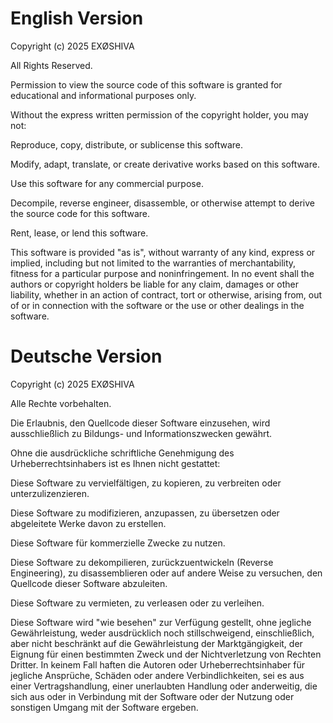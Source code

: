 English Version
================

Copyright (c) 2025 EXØSHIVA

All Rights Reserved.

Permission to view the source code of this software is granted for educational and informational purposes only.

Without the express written permission of the copyright holder, you may not:

Reproduce, copy, distribute, or sublicense this software.

Modify, adapt, translate, or create derivative works based on this software.

Use this software for any commercial purpose.

Decompile, reverse engineer, disassemble, or otherwise attempt to derive the source code for this software.

Rent, lease, or lend this software.

This software is provided "as is", without warranty of any kind, express or implied, including but not limited to the warranties of merchantability, fitness for a particular purpose and noninfringement. In no event shall the authors or copyright holders be liable for any claim, damages or other liability, whether in an action of contract, tort or otherwise, arising from, out of or in connection with the software or the use or other dealings in the software.

Deutsche Version
================

Copyright (c) 2025 EXØSHIVA

Alle Rechte vorbehalten.

Die Erlaubnis, den Quellcode dieser Software einzusehen, wird ausschließlich zu Bildungs- und Informationszwecken gewährt.

Ohne die ausdrückliche schriftliche Genehmigung des Urheberrechtsinhabers ist es Ihnen nicht gestattet:

Diese Software zu vervielfältigen, zu kopieren, zu verbreiten oder unterzulizenzieren.

Diese Software zu modifizieren, anzupassen, zu übersetzen oder abgeleitete Werke davon zu erstellen.

Diese Software für kommerzielle Zwecke zu nutzen.

Diese Software zu dekompilieren, zurückzuentwickeln (Reverse Engineering), zu disassemblieren oder auf andere Weise zu versuchen, den Quellcode dieser Software abzuleiten.

Diese Software zu vermieten, zu verleasen oder zu verleihen.

Diese Software wird "wie besehen" zur Verfügung gestellt, ohne jegliche Gewährleistung, weder ausdrücklich noch stillschweigend, einschließlich, aber nicht beschränkt auf die Gewährleistung der Marktgängigkeit, der Eignung für einen bestimmten Zweck und der Nichtverletzung von Rechten Dritter. In keinem Fall haften die Autoren oder Urheberrechtsinhaber für jegliche Ansprüche, Schäden oder andere Verbindlichkeiten, sei es aus einer Vertragshandlung, einer unerlaubten Handlung oder anderweitig, die sich aus oder in Verbindung mit der Software oder der Nutzung oder sonstigen Umgang mit der Software ergeben.